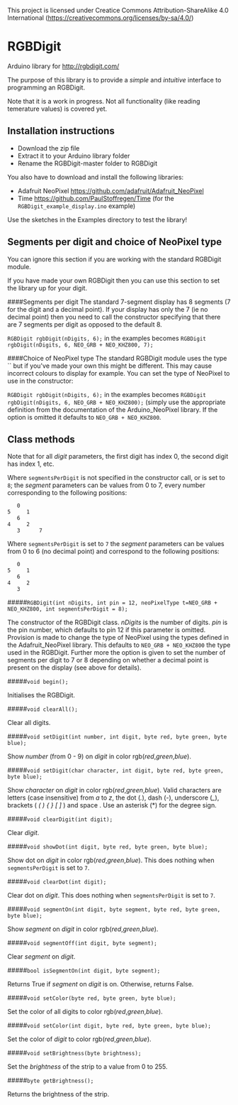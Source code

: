 This project is licensed under Creatice Commons Attribution-ShareAlike 4.0 International (https://creativecommons.org/licenses/by-sa/4.0/)

# RGBDigit
Arduino library for http://rgbdigit.com/

The purpose of this library is to provide a *simple* and *intuitive* interface to programming an RGBDigit.

Note that it is a work in progress. Not all functionality (like reading temerature values) is covered yet.

## Installation instructions
* Download the zip file
* Extract it to your Arduino library folder
* Rename the RGBDigit-master folder to RGBDigit
 
You also have to download and install the following libraries:
* Adafruit NeoPixel https://github.com/adafruit/Adafruit_NeoPixel
* Time https://github.com/PaulStoffregen/Time (for the `RGBDigit_example_display.ino` example)

Use the sketches in the Examples directory to test the library!

## Segments per digit and choice of NeoPixel type
You can ignore this section if you are working with the standard RGBDigit module.

If you have made your own RGBDigit then you can use this section to set the library up for your digit.

####Segments per digit
The standard 7-segment display has 8 segments (7 for the digit and a decimal point).  If your display has only the 7 (ie no decimal point) then you need to call the constructor specifying that there are 7 segments per digit as opposed to the default 8.

`RGBDigit rgbDigit(nDigits, 6);` in the examples becomes `RGBDigit rgbDigit(nDigits, 6, NEO_GRB + NEO_KHZ800, 7);`

####Choice of NeoPixel type
The standard RGBDigit module uses the type `` but if you've made your own this might be different.  This may cause incorrect colours to display for example.  You can set the type of NeoPixel to use in the constructor:

`RGBDigit rgbDigit(nDigits, 6);` in the examples becomes `RGBDigit rgbDigit(nDigits, 6, NEO_GRB + NEO_KHZ800);` (simply use the appropriate definition from the documentation of the Arduino_NeoPixel library.  If the option is omitted it defaults to `NEO_GRB + NEO_KHZ800`.

## Class methods
Note that for all *digit* parameters, the first digit has index 0, the second digit has index 1, etc.

Where `segmentsPerDigit` is not specified in the constructor call, or is set to `8`; the *segment* parameters can be values from 0 to 7, every number corresponding to the following positions:

       0
    5     1
       6
    4     2
       3      7

Where `segmentsPerDigit` is set to `7` the *segment* parameters can be values from 0 to 6 (no decimal point) and correspond to the following positions:

       0
    5     1
       6
    4     2
       3

#####```RGBDigit(int nDigits, int pin = 12, neoPixelType t=NEO_GRB + NEO_KHZ800, int segmentsPerDigit = 8);```

The constructor of the RGBDigit class. *nDigits* is the number of digits. *pin* is the pin number, which defaults to pin 12 if this parameter is omitted.  Provision is made to change the type of NeoPixel using the types defined in the Adafruit_NeoPixel library.  This defaults to `NEO_GRB + NEO_KHZ800` the type used in the RGBDigit.  Further more the option is given to set the number of segments per digit to 7 or 8 depending on whether a decimal point is present on the display (see above for details).

#####```void begin();```

Initialises the RGBDigit.

#####```void clearAll();```

Clear all digits.

#####```void setDigit(int number, int digit, byte red, byte green, byte blue);```

Show *number* (from 0 - 9) on *digit* in color rgb(*red*,*green*,*blue*).

#####```void setDigit(char character, int digit, byte red, byte green, byte blue);```

Show *character* on *digit* in color rgb(*red*,*green*,*blue*). Valid characters are letters (case insensitive) from *a* to *z*, the dot (*.*), dash (*-*), underscore (*_*), brackets ( *( ) { } [ ]* ) and space . Use an asterisk (*) for the degree sign.

#####```void clearDigit(int digit);```

Clear *digit*.

#####```void showDot(int digit, byte red, byte green, byte blue);```

Show dot on *digit* in color rgb(*red*,*green*,*blue*). This does nothing when `segmentsPerDigit` is set to `7`.

#####```void clearDot(int digit);```

Clear dot on *digit*. This does nothing when `segmentsPerDigit` is set to `7`.

#####```void segmentOn(int digit, byte segment, byte red, byte green, byte blue);```

Show *segment* on *digit* in color rgb(*red*,*green*,*blue*).

#####```void segmentOff(int digit, byte segment);```

Clear *segment* on *digit*.

#####```bool isSegmentOn(int digit, byte segment);```

Returns True if *segment* on *digit* is on. Otherwise, returns False.

#####```void setColor(byte red, byte green, byte blue);```

Set the color of all digits to color rgb(*red*,*green*,*blue*).

#####```void setColor(int digit, byte red, byte green, byte blue);```

Set the color of *digit* to color rgb(*red*,*green*,*blue*).

#####```void setBrightness(byte brightness);```

Set the *brightness* of the strip to a value from 0 to 255.

#####```byte getBrightness();```

Returns the brightness of the strip.
